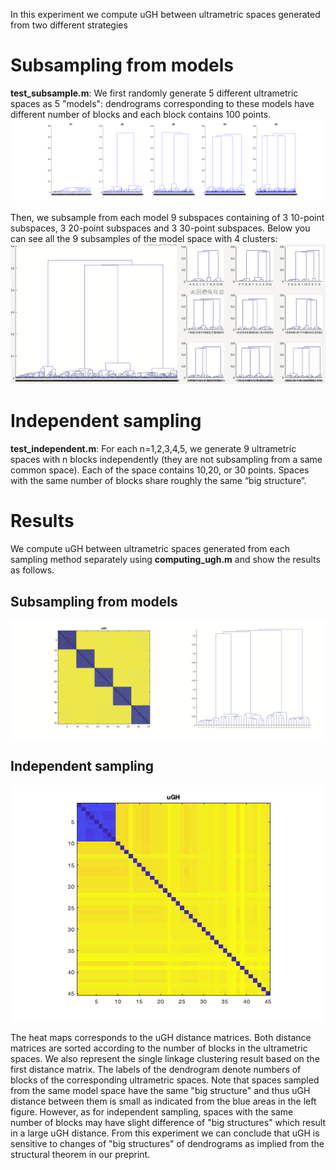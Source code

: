 In this experiment we compute uGH between ultrametric spaces generated from two different strategies


# Subsampling from models
**test_subsample.m**: We first randomly generate 5 different ultrametric spaces as 5 "models": dendrograms corresponding to these models have different number of blocks and each block contains 100 points.
![output](https://github.com/ndag/ultrametrics/blob/master/experimental_demonstration/5models.png)

Then, we subsample from each model 9 subspaces containing of 3 10-point subspaces, 3 20-point subspaces and 3 30-point subspaces. Below you can see all the 9 subsamples of the model space with 4 clusters:
![output](https://github.com/ndag/ultrametrics/blob/master/experimental_demonstration/subsampling.png)

# Independent sampling
**test_independent.m**: For each n=1,2,3,4,5, we generate 9 ultrametric spaces with n blocks independently (they are not subsampling from a same common space). Each of the space contains 10,20, or 30 points. Spaces with the same number of blocks share roughly the same “big structure”.

# Results
We compute uGH between ultrametric spaces generated from each sampling method separately using **computing_ugh.m** and show the results as follows.

## Subsampling from models
![output](https://github.com/ndag/ultrametrics/blob/master/experimental_demonstration/subsample_with_dend.png)

## Independent sampling
![output](https://github.com/ndag/ultrametrics/blob/master/experimental_demonstration/independent.png)


The heat maps corresponds to the uGH distance matrices. Both distance matrices are sorted according to the number of blocks in the ultrametric spaces. We also represent the single linkage clustering result based on the first distance matrix. The labels of the dendrogram denote numbers of blocks of the corresponding ultrametric spaces.  Note that spaces sampled from the same model space have the same "big structure" and thus uGH distance between them is small as indicated from the blue areas in the left figure. However, as for independent sampling, spaces with the same number of blocks may have slight difference of "big structures" which result in a large uGH distance. From this experiment we can conclude that uGH is sensitive to changes of "big structures" of dendrograms as implied from the structural theorem in our preprint.
